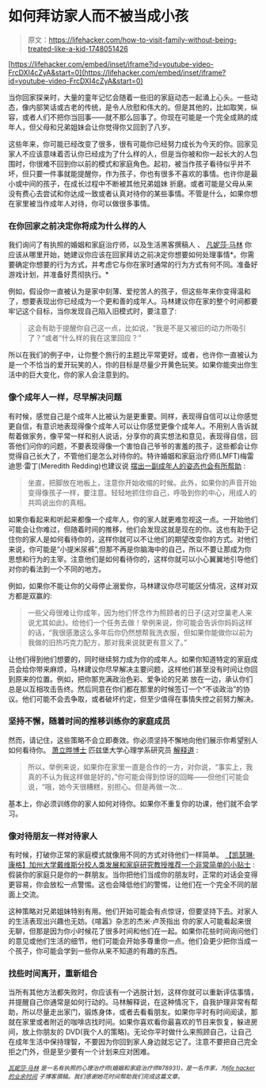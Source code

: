 # 如何拜访家人而不被当成小孩

> 原文：<https://lifehacker.com/how-to-visit-family-without-being-treated-like-a-kid-1748051426>

 [https://lifehacker.com/embed/inset/iframe?id=youtube-video-FrcDXI4cZyA&start=0](https://lifehacker.com/embed/inset/iframe?id=youtube-video-FrcDXI4cZyA&start=0) 

当你回家探亲时，大量的童年记忆会随着一些旧的家庭动态一起涌上心头。一些动态，像内部笑话或古老的传统，是令人欣慰和伟大的。但是其他的，比如取笑，纵容，或者人们不把你当回事——就不那么回事了。你现在可能是一个完全成熟的成年人，但父母和兄弟姐妹会让你觉得你又回到了八岁。



这些年来，你可能已经改变了很多，很有可能你已经努力成长为今天的你。回家见家人不应该意味着否认你已经成为了什么样的人，但是当你被和你一起长大的人包围时，你很难不回到你以前的模式和家庭角色。起初，被当作孩子看待似乎并不坏，但只要一件事就能提醒你，作为孩子，你也有很多不喜欢的事情。也许你是最小或中间的孩子，在成长过程中不断被其他兄弟姐妹 折磨。或者可能是父母从来没有费心去尝试和你达成一致或者认真对待你的某些事情。不管是什么，如果你想在家里被当作成年人对待，你可以做很多事情。

### **在你回家之前决定你将成为什么样的人**

我们询问了有执照的婚姻和家庭治疗师，以及生活黑客撰稿人 、 [凡妮莎·马林](http://vmtherapy.com/) 你应该从哪里开始，她建议你应该在回家拜访之前决定你想要如何处理事情*。你需要确定你想要的行为方式，并考虑它与你在家时通常的行为方式有何不同。准备好游戏计划，并准备好贯彻执行。*

例如，假设你一直被认为是家中刻薄、爱挖苦人的孩子，但这些年来你变得温和了，想要表现出你已经成为一个更和善的成年人。马林建议你在家的整个时间都要牢记这个目标，当你发现自己陷入旧模式时，要注意了:

> 这会有助于提醒你自己这一点，比如说，“我是不是又被旧的动力所吸引了？”或者“什么样的我在这里回应？”

所以在我们的例子中，让你整个旅行的主题比平常更好。或者，也许你一直被认为是一个不恰当的爱开玩笑的人，你的目标是尽量少开黄色玩笑。如果你能突出你生活中的巨大变化，你的家人会注意到的。

### 像个成年人一样，尽早解决问题

有时候，感觉自己是个成年人比被认为是更重要。同样，表现得自信可以让你感觉更自信，有意识地表现得像个成年人可以让你感觉更像个成年人。不用别人告诉就帮着做家务，像平常一样和别人说话，分享你的真实想法和意见，表现得自信，回答他们问你的问题，不要表现得像一个害怕自己爷爷的害羞的孩子，这些都会让你觉得自己长大了，不管他们是怎么对待你的。特许婚姻和家庭治疗师(LMFT)梅雷迪思·雷丁(Meredith Redding)也建议说 [摆出一副成年人的姿态也会有所帮助](http://www.therapywithmeredith.com/blog/2011/12/16/Happy-Regression-I-mean-Holidays.aspx) :

> 坐直，把脚放在地板上，注意你开始收缩的时候。此外，如果你的声音开始变得像孩子一样，要注意。轻轻地抓住你自己，呼吸到你的中心，用成人的共鸣说出你的真相。

如果你看起来和听起来都像一个成年人，你的家人就更难忽视这一点。一开始他们可能会让你难过，但随着时间的推移，他们会发现这就是现在的你。这也有助于记住你的家人是如何看待你的，这样你就可以不让他们的期望改变你的方式。对他们来说，你可能是“小提米尿裤”,但那不再是你脑海中的自己，所以不要让那成为你思想和行为的主宰。注意他们是如何看待你的，这样你就可以小心翼翼地引导他们对你的看法到一个不同的地方。

例如，如果你不能让你的父母停止溺爱你，马林建议你尽可能区分情况，这样对双方都是双赢的:

> 一些父母很难让你成年，因为他们怀念作为照顾者的日子(这对空巢老人来说尤其如此)。给他们一个任务去做！举例来说，你可能会告诉你妈妈这样的话，“我很感激这么多年后你仍然想帮我洗衣服，但如果你能做你以前为我做的旧热巧克力配方，那对我来说就更有意义了。”

让他们得到他们想要的，同时继续努力成为你的成年人。如果你知道特定的家庭成员会给你带来麻烦，马林建议你尽早解决主要问题，这样他们甚至没有时间让你回到原来的位置。例如，把你那充满政治色彩、爱争论的兄弟 放在一边，承认你们总是以互相攻击告终。然后同意在你们都在那里的时候签订一个“不谈政治”的协议。他们可能不会去争取，或者破坏约定，但至少值得在事情失控之前努力解决。

### **坚持不懈，随着时间的推移训练你的家庭成员**

然而，请记住，这些策略不会立即奏效。你必须坚持不懈地向他们展示你希望别人如何看待你。 [萧立晔博士](http://www.psychology.pitt.edu/person/daniel-s-shaw-phd) 匹兹堡大学心理学系研究员 [解释道](http://nymag.com/scienceofus/2015/11/stop-reverting-to-childhood-on-your-visit-home.html) :

> 所以，举例来说，如果你在家里一直是合作的一方，对你说，“事实上，我真的不认为我这样做是好的，”你可能会得到惊讶的回眸——但他们可能会说，“哦，她今天很糟糕，别担心。但是再做一次…

基本上，你必须训练你的家人如何对待你。如果你不重复你的功课，他们就不会学习。

### 像对待朋友一样对待家人

有时候，打破你正常的家庭模式就像用不同的方式对待他们一样简单。 [【凯瑟琳·康格】](http://humandevelopment.ucdavis.edu/people/Katherine_Conger.php)[加州大学戴维斯分校人类发展和家庭研究教授推荐一个非常简单的小贴士](http://nymag.com/scienceofus/2015/11/stop-reverting-to-childhood-on-your-visit-home.html) :假装你的家庭只是你的一群朋友。当你把他们当成你的朋友时，正常的对话会变得更容易，你会放松一点警惕。这也会降低他们的警惕，让他们在一个完全不同的层面上交流。

这种策略对兄弟姐妹特别有用。他们开始可能会有点惊讶，但要坚持下去。对家人的生活表现出兴趣也无妨。《喧嚣》杂志的杰米·卢茨指出 你的家人可能看起来很无聊，但那是因为你小时候花了很多时间和他们在一起。如果你花些时间询问他们的意见或他们生活的细节，他们可能会开始多尊重你一点。他们会更少把你当成一个孩子，你可能会学到一些你从来不知道的有趣的东西。

### **找些时间离开，重新组合**

当所有其他方法都失败时，你应该有一个逃脱计划，这样你就可以重新评估事情，并提醒自己你通常是如何行动的。马林解释说，在这种情况下，自我护理非常有帮助，所以尽量走出家门，锻炼身体，或者去看看朋友。如果你平时有时间阅读，那就在家里或者附近的咖啡店找时间。如果你喜欢看你最喜欢的节目来恢复，躲进房间，放上你朋友的 DVD(我个人的策略)。无论你平时做什么来照顾自己，让自己在成年生活中保持理智，不要因为你回到家人身边就忘记了。注意不要把自己完全拒之门外，但是至少要有一个计划来应对困难。



[*<small>瓦妮莎·马林</small>*](http://vmtherapy.com/) *<small>是一名有执照的心理治疗师(婚姻和家庭治疗师#78931)，是一名作家，为</small>*[*<small>life hacker 的业余时间</small>*](http://afterhours.lifehacker.com/) *<small>子博客撰稿。我们感谢她花时间帮助我们完成这篇文章。</small>*